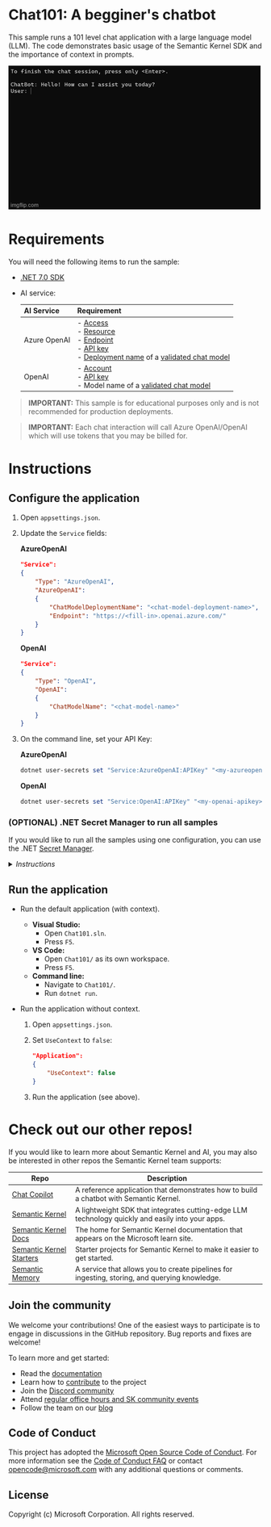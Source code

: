 # Chat101: A begginer's chatbot

This sample runs a 101 level chat application with a large language model (LLM). The code demonstrates basic usage of the Semantic Kernel SDK and the importance of context in prompts.

![A chat application experience with an LLM](Chat101-context.gif)

# Requirements

You will need the following items to run the sample:

- [.NET 7.0 SDK](https://dotnet.microsoft.com/download/dotnet/7.0)
- AI service:

    | AI Service   | Requirement |
    | ------------ | ------------------------------------------------------------------------------ |
    | Azure OpenAI | - [Access](https://aka.ms/oai/access)<br>- [Resource](https://learn.microsoft.com/azure/ai-services/openai/how-to/create-resource?pivots=web-portal#create-a-resource)<br>- [Endpoint](https://learn.microsoft.com/azure/ai-services/openai/tutorials/embeddings?tabs=command-line#retrieve-key-and-endpoint)<br>- [API key](https://learn.microsoft.com/azure/ai-services/openai/tutorials/embeddings?tabs=command-line#retrieve-key-and-endpoint)<br>- [Deployment name](https://learn.microsoft.com/azure/ai-services/openai/how-to/create-resource?pivots=web-portal#deploy-a-model) of a [validated chat model](../ChatModels.md)<br> |
    | OpenAI       | - [Account](https://platform.openai.com)<br>- [API key](https://platform.openai.com/account/api-keys)<br>- Model name of a [validated chat model](../ChatModels.md)<br> |

> **IMPORTANT:** This sample is for educational purposes only and is not recommended for production deployments.

> **IMPORTANT:** Each chat interaction will call Azure OpenAI/OpenAI which will use tokens that you may be billed for.

# Instructions

## Configure the application

1. Open `appsettings.json`.
2. Update the `Service` fields:

    **AzureOpenAI**

    ```json
    "Service":
    {
        "Type": "AzureOpenAI",
        "AzureOpenAI":
        {
            "ChatModelDeploymentName": "<chat-model-deployment-name>",
            "Endpoint": "https://<fill-in>.openai.azure.com/"
        }
    }
    ```

    **OpenAI**

    ```json
    "Service":
    {
        "Type": "OpenAI",
        "OpenAI":
        {
            "ChatModelName": "<chat-model-name>"
        }
    }
    ```

3. On the command line, set your API Key:

    **AzureOpenAI**

    ```powershell
    dotnet user-secrets set "Service:AzureOpenAI:APIKey" "<my-azureopenai-apikey>"
    ```

    **OpenAI**
    ```powershell
    dotnet user-secrets set "Service:OpenAI:APIKey" "<my-openai-apikey>"
    ```


### (OPTIONAL) .NET Secret Manager to run all samples
If you would like to run all the samples using one configuration, you can use the .NET [Secret Manager](https://learn.microsoft.com/en-us/aspnet/core/security/app-secrets).

<details><summary><i>Instructions</i></summary>
<p>

On the command line, run:

**AzureOpenAI** 

```powershell
dotnet user-secrets set "Service:Type" "AzureOpenAI"
dotnet user-secrets set "Service:AzureOpenAI:ChatModelDeploymentName" "<chat-model-deployment-name>"
dotnet user-secrets set "Service:AzureOpenAI:Endpoint" "https://<fill-in>.openai.azure.com/"
dotnet user-secrets set "Service:AzureOpenAI:APIKey" "<my-azureopenai-apikey>"
```

**OpenAI**
    
```powershell
dotnet user-secrets set "Service:Type" "OpenAI"
dotnet user-secrets set "Service:OpenAI:ChatModelName" "<chat-model-name>"
dotnet user-secrets set "Service:OpenAI:APIKey" "<my-openai-apikey>"
```
</p>
</details>


## Run the application

- Run the default application (with context).
   
   - **Visual Studio:** 
     - Open `Chat101.sln`. 
     - Press `F5`.
   - **VS Code:** 
     - Open `Chat101/` as its own workspace. 
     - Press `F5`.
   - **Command line:** 
     - Navigate to `Chat101/`. 
     - Run `dotnet run`.

- Run the application without context.
  
  1. Open `appsettings.json`.
  2. Set `UseContext` to `false`:

        ```json
        "Application":
        {
            "UseContext": false
        }
        ```

  3. Run the application (see above).

# Check out our other repos!

If you would like to learn more about Semantic Kernel and AI, you may also be interested in other repos the Semantic Kernel team supports:

| Repo                                                                              | Description                                                                                      |
| --------------------------------------------------------------------------------- | ------------------------------------------------------------------------------------------------ |
| [Chat Copilot](https://github.com/microsoft/chat-copilot)                         | A reference application that demonstrates how to build a chatbot with Semantic Kernel.        |
| [Semantic Kernel](https://github.com/microsoft/semantic-kernel)                   | A lightweight SDK that integrates cutting-edge LLM technology quickly and easily into your apps. |
| [Semantic Kernel Docs](https://github.com/MicrosoftDocs/semantic-kernel-docs)     | The home for Semantic Kernel documentation that appears on the Microsoft learn site.             |
| [Semantic Kernel Starters](https://github.com/microsoft/semantic-kernel-starters) | Starter projects for Semantic Kernel to make it easier to get started.                           |
| [Semantic Memory](https://github.com/microsoft/semantic-memory)                   | A service that allows you to create pipelines for ingesting, storing, and querying knowledge.    |

## Join the community

We welcome your contributions! One of the easiest ways to participate is to engage in discussions in the GitHub repository.
Bug reports and fixes are welcome!

To learn more and get started:

- Read the [documentation](https://aka.ms/sk/learn)
- Learn how to [contribute](https://learn.microsoft.com/semantic-kernel/get-started/contributing) to the project
- Join the [Discord community](https://aka.ms/SKDiscord)
- Attend [regular office hours and SK community events](COMMUNITY.md)
- Follow the team on our [blog](https://aka.ms/sk/blog)

## Code of Conduct

This project has adopted the
[Microsoft Open Source Code of Conduct](https://opensource.microsoft.com/codeofconduct/).
For more information see the
[Code of Conduct FAQ](https://opensource.microsoft.com/codeofconduct/faq/)
or contact [opencode@microsoft.com](mailto:opencode@microsoft.com)
with any additional questions or comments.

## License

Copyright (c) Microsoft Corporation. All rights reserved.
